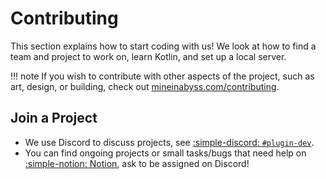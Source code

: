 # Contributing

This section explains how to start coding with us! We look at how to find a team and project to work on, learn Kotlin, and set up a local server.

!!! note
    If you wish to contribute with other aspects of the project, such as art, design, or building, check out [mineinabyss.com/contributing](https://mineinabyss.com/contributing).

## Join a Project

- We use Discord to discuss projects, see [:simple-discord: `#plugin-dev`](https://discord.gg/QXPCk2y).
- You can find ongoing projects or small tasks/bugs that need help on [:simple-notion: Notion](https://mineinabyss.notion.site/Public-Coding-Work-6c948d17ee3847cbabf781193421ceec?pvs=4), ask to be assigned on Discord!
